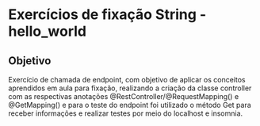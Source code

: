 # Exercícios de fixação String - hello_world

## Objetivo

Exercício de chamada de endpoint, com objetivo de aplicar os conceitos aprendidos em aula para fixação, realizando a criação da classe controller com as respectivas anotações @RestController/@RequestMapping() e @GetMapping() e para o teste do endpoint foi utilizado o método Get para receber informações e realizar testes por meio do localhost e insomnia.
